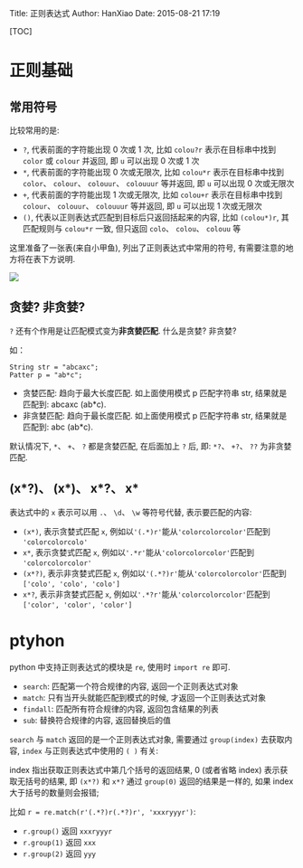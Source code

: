 Title: 正则表达式
Author: HanXiao
Date: 2015-08-21 17:19

[TOC]

# 正则基础
## 常用符号
比较常用的是:

- `?`, 代表前面的字符能出现 0 次或 1 次, 比如 `colou?r` 表示在目标串中找到 `color` 或 `colour` 并返回, 即 `u` 可以出现 0 次或 1 次
- `*`, 代表前面的字符能出现 0 次或无限次, 比如 `colou*r` 表示在目标串中找到 `color`、 `colour`、 `colouur`、 `colouuur` 等并返回, 即 `u` 可以出现 0 次或无限次
- `+`, 代表前面的字符能出现 1 次或无限次, 比如 `colou+r` 表示在目标串中找到 `colour`、 `colouur`、 `colouuur` 等并返回, 即 `u` 可以出现 1 次或无限次
- `()`, 代表以正则表达式匹配到目标后只返回括起来的内容, 比如 `(colou*)r`, 其匹配规则与 `colou*r` 一致, 但只返回 `colo`、 `colou`、 `colouu` 等

这里准备了一张表(来自小甲鱼), 列出了正则表达式中常用的符号, 有需要注意的地方将在表下方说明.

![](http://i61.tinypic.com/5jtavs.jpg)

## 贪婪? 非贪婪?
`?` 还有个作用是让匹配模式变为**非贪婪匹配**. 什么是贪婪? 非贪婪?

如：
```
String str = "abcaxc";
Patter p = "ab*c";
```

- 贪婪匹配: 趋向于最大长度匹配. 如上面使用模式 p 匹配字符串 str, 结果就是匹配到: abcaxc (ab*c).
- 非贪婪匹配: 趋向于最长度匹配. 如上面使用模式 p 匹配字符串 str, 结果就是匹配到: abc (ab*c).

默认情况下, `*`、 `+`、 `?` 都是贪婪匹配, 在后面加上 `?` 后, 即: `*?`、 `+?`、 `??` 为非贪婪匹配.

## (x\*?)、 (x\*)、 x\*?、 x\*
表达式中的 `x` 表示可以用 `.`、 `\d`、 `\w` 等符号代替, 表示要匹配的内容:

- `(x*)`, 表示贪婪式匹配 `x`, 例如以`'(.*)r'`能从`'colorcolorcolor'`匹配到 `'colorcolorcolo'`
- `x*`, 表示贪婪式匹配 `x`, 例如以`'.*r'`能从`'colorcolorcolor'`匹配到 `'colorcolorcolor'`
- `(x*?)`, 表示非贪婪式匹配 `x`, 例如以`'(.*?)r'`能从`'colorcolorcolor'`匹配到 `['colo', 'colo', 'colo']`
- `x*?`, 表示非贪婪式匹配 `x`, 例如以`'.*?r'`能从`'colorcolorcolor'`匹配到 `['color', 'color', 'color']`

# ptyhon
python 中支持正则表达式的模块是 `re`, 使用时 `import re` 即可.

- `search`: 匹配第一个符合规律的内容, 返回一个正则表达式对象
- `match`: 只有当开头就能匹配到模式的时候, 才返回一个正则表达式对象
- `findall`: 匹配所有符合规律的内容, 返回包含结果的列表
- `sub`: 替换符合规律的内容, 返回替换后的值

`search` 与 `match` 返回的是一个正则表达式对象, 需要通过 `group(index)` 去获取内容, `index` 与正则表达式中使用的 `( )` 有关:

index 指出获取正则表达式中第几个括号的返回结果, 0 (或者省略 index) 表示获取无括号的结果, 即 `(x*?)` 和  `x*?` 通过 `group(0)` 返回的结果是一样的, 如果 index 大于括号的数量则会报错;

比如 `r = re.match(r'(.*?)r(.*?)r', 'xxxryyyr')`:

- `r.group()` 返回 `xxxryyyr`
- `r.group(1)` 返回 `xxx`
- `r.group(2)` 返回 `yyy`
